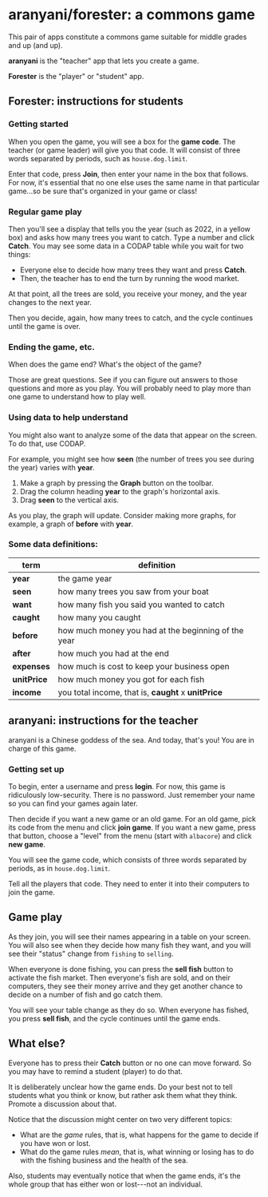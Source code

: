 # aranyani/forester: a commons game

This pair of apps constitute a commons game suitable for middle grades and up (and up). 

**aranyani** is the "teacher" app that lets you create a game.

**Forester** is the "player" or "student" app.

## Forester: instructions for students

### Getting started 

When you open the game, you will see a box for the **game code**. 
The teacher (or game leader) will give you that code. 
It will consist of three words separated by periods, such as `house.dog.limit`.

Enter that code, press **Join**, then enter your name in the box that follows. 
For now, it's essential that no one else uses the same name in that particular game...so be sure that's organized in your game or class!

### Regular game play
Then you'll see a display that tells you the year (such as 2022, in a yellow box) and asks how many trees you want to catch.
Type a number and click **Catch**. 
You may see some data in a CODAP table while you wait for two things:
* Everyone else to decide how many trees they want and press **Catch**.
* Then, the teacher has to end the turn by running the wood market.

At that point, all the trees are sold, you receive your money, and the year changes to the next year.

Then you decide, again, how many trees to catch, and the cycle continues until the game is over.

### Ending the game, etc.
When does the game end? 
What's the object of the game?

Those are great questions. 
See if you can figure out answers to those questions and more as you play.
You will probably need to play more than one game to understand how to play well.

### Using data to help understand
You might also want to analyze some of the data that appear on the screen.
To do that, use CODAP.

For example, you might see how **seen** (the number of trees you see during the year) varies with **year**.
1. Make a graph by pressing the **Graph** button on the toolbar.
2. Drag the column heading **year** to the graph's horizontal axis.
3. Drag **seen** to the vertical axis.

As you play, the graph will update. 
Consider making more graphs, for example, a graph of **before** with **year**.

### Some data definitions:

| term | definition |
| ---- | ---------- |
| **year** | the game year |
|**seen** | how many trees you saw from your boat |
|**want** | how many fish you said you wanted to catch |
|**caught** | how many you caught |
|**before** | how much money you had at the beginning of the year |
|**after** | how much you had at the end |
|**expenses**| how much is cost to keep your business open |
|**unitPrice**|how much money you got for each fish |
|**income**|you total income, that is, **caught** x **unitPrice** |

## aranyani: instructions for the teacher

aranyani is a Chinese goddess of the sea. And today, that's you! 
You are in charge of this game.

### Getting set up

To begin, enter a username and press **login**. 
For now, this game is ridiculously low-security. 
There is no password.
Just remember your name so you can find your games again later.

Then decide if you want a new game or an old game. 
For an old game, pick its code from the menu and click **join game**.
If you want a new game, press that button, choose a "level" from the menu (start with `albacore`) and click **new game**.

You will see the game code, which consists of three words separated by periods, as in `house.dog.limit`.

Tell all the players that code. 
They need to enter it into their computers to join the game.

## Game play
As they join, you will see their names appearing in a table on your screen. 
You will also see when they decide how many fish they want, 
and you will see their "status" change from `fishing` to `selling`.

When everyone is done fishing, you can press the **sell fish** button to activate the fish market.
Then everyone's fish are sold, 
and on their computers, they see their money arrive and they get another chance to decide on a number of fish and go catch them.

You will see your table change as they do so.
When everyone has fished, you press **sell fish**, and the cycle continues until the game ends. 

## What else?
Everyone has to press their **Catch** button or no one can move forward. 
So you may have to remind a student (player) to do that.

It is deliberately unclear how the game ends. 
Do your best not to tell students what you think or know, 
but rather ask them what they think.
Promote a discussion about that.

Notice that the discussion might center on two very different topics:
* What are the *game* rules, that is, what happens for the game to decide if you have won or lost.
* What do the game rules *mean*, that is, what winning or losing has to do with the fishing business and the health of the sea.

Also, students may eventually notice that when the game ends, 
it's the whole group that has either won or lost---not an individual. 
